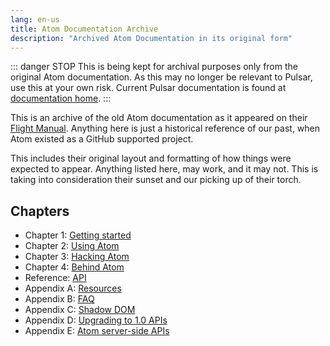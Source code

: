 ```yaml
---
lang: en-us
title: Atom Documentation Archive
description: "Archived Atom Documentation in its original form"
---
```


::: danger STOP
This is being kept for archival purposes only from the original Atom documentation. As this may no longer be relevant to Pulsar, use this at your own risk.
Current Pulsar documentation is found at [documentation home](/docs/launch-manual/getting-started).
:::

This is an archive of the old Atom documentation as it appeared on their
[Flight Manual](https://flight-manual.atom.io). Anything here is just a historical
reference of our past, when Atom existed as a GitHub supported project.

This includes their original layout and formatting of how things were expected
to appear. Anything listed here, may work, and it may not. This is taking into
consideration their sunset and our picking up of their torch.

## Chapters

- Chapter 1: [Getting started](./getting-started)
- Chapter 2: [Using Atom](./using-atom)
- Chapter 3: [Hacking Atom](./hacking-atom)
- Chapter 4: [Behind Atom](./behind-atom)
- Reference: [API](./api)
- Appendix A: [Resources](./resources)
- Appendix B: [FAQ](./faq)
- Appendix C: [Shadow DOM](./shadow-dom)
- Appendix D: [Upgrading to 1.0 APIs](./upgrading-to-1-0-apis)
- Appendix E: [Atom server-side APIs](./atom-server-side-apis)
